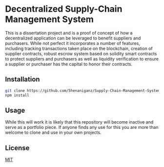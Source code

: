 # Decentralized Supply-Chain Management System

This is a dissertation project and is a proof of concept of how a decentralized application can be leveraged to benefit suppliers and purchasers. While not perfect it incorporates a number of features, including tracking transactions taken place on the blockchain, creation of supplier contracts, robust escrow system based on solidity smart contracts to protect suppliers and purchasers as well as liquidity verification to ensure a supplier or purchaser has the capital to honor their contracts. 

## Installation

```bash
git clone https://github.com/5henaniganz/Supply-Chain-Management-System.git
npm install
```

## Usage
While this will work it is likely that this repository will become inactive and serve as a portfolio piece. If anyone finds any use for this you are more than welcome to clone and use in your own projects.

## License
[MIT](https://choosealicense.com/licenses/mit/)
